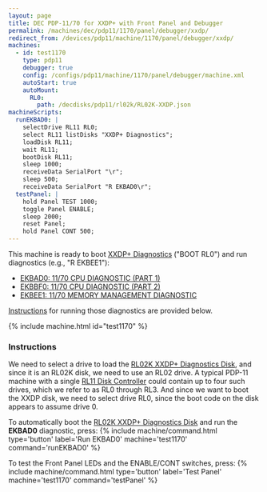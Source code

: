 ```yaml
---
layout: page
title: DEC PDP-11/70 for XXDP+ with Front Panel and Debugger
permalink: /machines/dec/pdp11/1170/panel/debugger/xxdp/
redirect_from: /devices/pdp11/machine/1170/panel/debugger/xxdp/
machines:
  - id: test1170
    type: pdp11
    debugger: true
    config: /configs/pdp11/machine/1170/panel/debugger/machine.xml
    autoStart: true
    autoMount:
      RL0:
        path: /decdisks/pdp11/rl02k/RL02K-XXDP.json
machineScripts:
  runEKBAD0: |
    selectDrive RL11 RL0;
    select RL11 listDisks "XXDP+ Diagnostics";
    loadDisk RL11;
    wait RL11;
    bootDisk RL11;
    sleep 1000;
    receiveData SerialPort "\r";
    sleep 500;
    receiveData SerialPort "R EKBAD0\r";
  testPanel: |
    hold Panel TEST 1000;
    toggle Panel ENABLE;
    sleep 2000;
    reset Panel;
    hold Panel CONT 500;
---
```


This machine is ready to boot [XXDP+ Diagnostics](/software/dec/pdp11/disks/rl02k/xxdp/) ("BOOT RL0") and run diagnostics
(e.g., "R EKBEE1"):

- [EKBAD0: 11/70 CPU DIAGNOSTIC (PART 1)](/software/dec/pdp11/disks/rl02k/xxdp/ekbad0/)
- [EKBBF0: 11/70 CPU DIAGNOSTIC (PART 2)](/software/dec/pdp11/disks/rl02k/xxdp/ekbbf0/)
- [EKBEE1: 11/70 MEMORY MANAGEMENT DIAGNOSTIC](/software/dec/pdp11/disks/rl02k/xxdp/ekbee1/)

[Instructions](#instructions) for running those diagnostics are provided below.

{% include machine.html id="test1170" %}

### Instructions 

We need to select a drive to load the [RL02K XXDP+ Diagnostics Disk](/software/dec/pdp11/disks/rl02k/xxdp/), and since it is
an RL02K disk, we need to use an RL02 drive.  A typical PDP-11 machine with a single [RL11 Disk Controller](/configs/pdp11/rl11/)
could contain up to four such drives, which we refer to as RL0 through RL3.  And since we want to boot the XXDP
disk, we need to select drive RL0, since the boot code on the disk appears to assume drive 0. 

To automatically boot the [RL02K XXDP+ Diagnostics Disk](/software/dec/pdp11/disks/rl02k/xxdp/) and run the **EKBAD0** diagnostic,
press: {% include machine/command.html type='button' label='Run EKBAD0' machine='test1170' command='runEKBAD0' %}

To test the Front Panel LEDs and the ENABLE/CONT switches,
press: {% include machine/command.html type='button' label='Test Panel' machine='test1170' command='testPanel' %}
